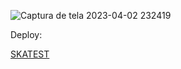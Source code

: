 ![Captura de tela 2023-04-02 232419](https://user-images.githubusercontent.com/124311026/229610433-76e458df-27ba-44e3-adb6-e4540b400bca.png)

Deploy:

<a href='https://ecommerce-ecru-beta-92.vercel.app/'>SKATEST</a>
